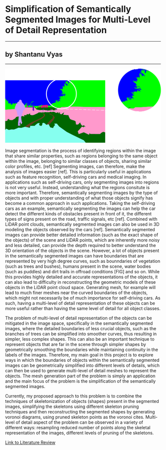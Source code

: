 <!-- layout: default
title: "Project Proposal"
permalink: /csce645/proposal/ -->
# Simplification of Semantically Segmented Images for Multi-Level of Detail Representation
---
## by Shantanu Vyas
---

![Image](/assets/images/proposal_pic_00.png)

Image segmentation is the process of identifying regions within the image that share similar properties, such as regions belonging to the same object within the image, belonging to similar classes of objects, sharing similar color profiles, etc. [ref] Segmenting images, can therefore, make the analysis of images easier [ref]. This is particularly useful in applications such as feature recognition, self-driving cars and medical imaging. In applications such as self-driving cars, only segmenting images into regions is not very useful. Instead, understanding what the regions consitute is more important. Therefore, semantically segmenting images by the type of objects and with proper understanding of what those objects signify has become a common approach in such applications. Taking the self-driving cars as an example, semantically segmenting the images can help the car detect the different kinds of obstacles present in front of it, the different types of signs present on the road, traffic signals, etc [ref]. Combined with LiDAR point clouds, semantically segmented images can also be used in 3D modeling the objects observed by the cars [ref]. Semantically segmented images can provide better detailed information (such as the exact shape of the objects) of the scene and LiDAR points, which are inherently more noisy and less detailed, can provide the depth required to better understand the 3D orientation of the objects in the scene. However, a lot of objects present in the semantically segmented images can have boundaries that are represented by very high degree curves, such as bounndaries of vegetation (such as trees and bushes), humans present in the scene, water bodies (such as puddles) and dirt trails in offroad conditions [FIG] and so on. While this provides highly detailed and accurate representations of the objects, it can also lead to difficulty in reconstructing the geometric models of these objects in the LiDAR point cloud space. Generating mesh, for example will lead to much finer meshes near the curved boundaries of the objects, which might not necessarily be of much importance for self-driving cars. As such, having a multi-level of detail representation of these objects can be more useful rather than having the same level of detail for all object classes. 


The problem of multi-level of detail representation of the objects can be mitigated in the image space, specifically in the semantically segmented images, where the detailed boundaries of less crucial objects, such as the branches of trees can be simplified into smoother curves, thus resulting in simpler, less complex shapes. This can also be an important technique to represent objects that are far in the scene through simpler shapes by geometrically smoothing the boundaries while maintaining continuity in the labels of the images. Therefore, my main goal in this project is to explore ways in which the boundaries of objects within the semantically segmented images can be geometrically simplified into different levels of details, which can then be used to generate multi-level of detail meshes to represent the objects. The mesh generation part of the problem is simply an application and the main focus of the problem is the simplification of the semantically segmented images.

Currently, my proposed approach to this problem is to combine the techniques of skeletonization of objects (shapes) present in the segmented images, simplifying the skeletons using different skeleton pruning techniques and then reconstructing the segmented shapes by generating voronoi diagrams, using pruned skeleton points as the voronoi cites. Multi-level of detail aspect of the problem can be observed in a variety of different ways: resampling reduced number of points along the skeletal representation of the images, different levels of pruning of the skeletons.

[Link to Literature Review](https://sjvyas.github.io/csce645/literature-review)

